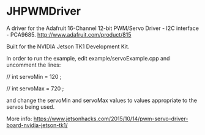 # JHPWMDriver
A driver for the Adafruit 16-Channel 12-bit PWM/Servo Driver - I2C interface - PCA9685.
http://www.adafruit.com/product/815

Built for the NVIDIA Jetson TK1 Development Kit.

In order to run the example, edit example/servoExample.cpp and uncomment the lines:

// int servoMin = 120 ;

// int servoMax = 720 ;

and change the servoMin and servoMax values to values appropriate to the servos being used.

More info: https://www.jetsonhacks.com/2015/10/14/pwm-servo-driver-board-nvidia-jetson-tk1/

